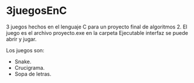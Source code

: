 # 3juegosEnC
3 juegos hechos en el lenguaje C para un proyecto final de algoritmos 2.
El juego es el archivo proyecto.exe en la carpeta Ejecutable interfaz se puede abrir y jugar.

Los juegos son: 
* Snake.
* Crucigrama.
* Sopa de letras.
